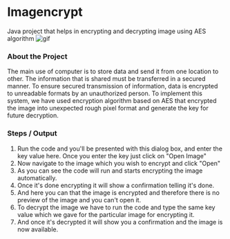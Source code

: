 # Imagencrypt
Java project that helps in encrypting and decrypting image using AES algorithm
![gif](https://user-images.githubusercontent.com/56351738/138594432-76ad2054-9bca-4400-820f-2a27e24659ab.gif)
### About the Project

The main use of computer is to store data and send it from one location to other. The information that is shared must be transferred in a secured manner. To ensure secured transmission of information, data is encrypted to unreadable formats by an unauthorized person. To implement this system, we have used encryption algorithm based on AES that encrypted the image into unexpected rough pixel format and generate the key for future decryption.

### Steps / Output

1. Run the code and you'll be presented with this dialog box, and enter the key value here. Once you enter the key just click on "Open Image"
2. Now navigate to the image which you wish to encrypt and click "Open"
3. As you can see the code will run and starts encrypting the image automatically.
4. Once it's done encrypting it will show a confirmation telling it's done.
5. And here you can that the image is encrypted and therefore there is no preview of the image and you can't open it.
6. To decrypt the image we have to run the code and type the same key value which we gave for the particular image for encrypting it.
7. And once it's decrypted it will show you a confirmation and the image is now available.
